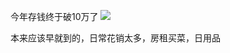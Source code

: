 今年存钱终于破10万了
![](http://upload-images.jianshu.io/upload_images/6904315-53356e79cf31876a.jpg?imageMogr2/auto-orient/strip%7CimageView2/2/w/1080/q/50)

本来应该早就到的，日常花销太多，房租买菜，日用品
